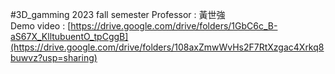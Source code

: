 ﻿#3D_gamming
2023 fall semester Professor : 黃世強<Br>
Demo video : [https://drive.google.com/drive/folders/1GbC6c_B-aS67X_KlltubuentO_tpCggB](https://drive.google.com/drive/folders/108axZmwWvHs2F7RtXzgac4Xrkq8buwvz?usp=sharing)
